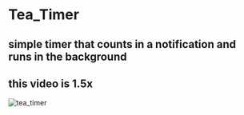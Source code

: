 # Tea_Timer
## simple timer that counts in a notification and runs in the background
## this video is 1.5x
![tea_timer](https://user-images.githubusercontent.com/81470639/225971142-7fb1b305-2a2d-4f56-8264-90022656869e.gif)
